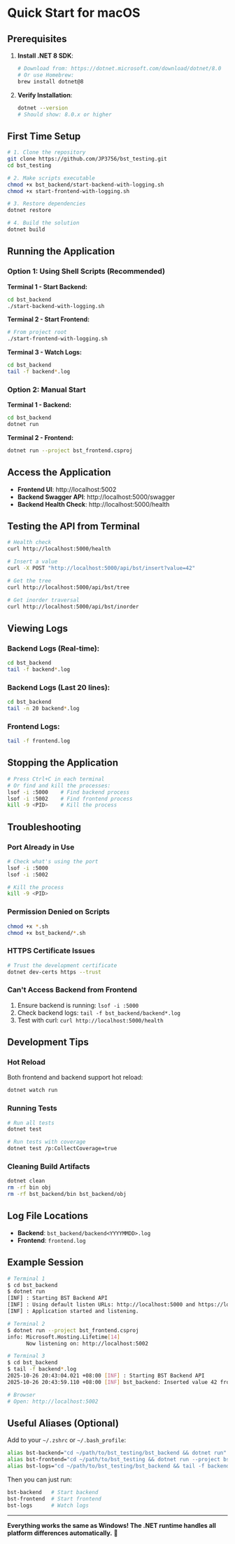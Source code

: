 # Quick Start for macOS

## Prerequisites

1. **Install .NET 8 SDK**:
   ```bash
   # Download from: https://dotnet.microsoft.com/download/dotnet/8.0
   # Or use Homebrew:
   brew install dotnet@8
   ```

2. **Verify Installation**:
   ```bash
   dotnet --version
   # Should show: 8.0.x or higher
   ```

## First Time Setup

```bash
# 1. Clone the repository
git clone https://github.com/JP3756/bst_testing.git
cd bst_testing

# 2. Make scripts executable
chmod +x bst_backend/start-backend-with-logging.sh
chmod +x start-frontend-with-logging.sh

# 3. Restore dependencies
dotnet restore

# 4. Build the solution
dotnet build
```

## Running the Application

### Option 1: Using Shell Scripts (Recommended)

**Terminal 1 - Start Backend:**
```bash
cd bst_backend
./start-backend-with-logging.sh
```

**Terminal 2 - Start Frontend:**
```bash
# From project root
./start-frontend-with-logging.sh
```

**Terminal 3 - Watch Logs:**
```bash
cd bst_backend
tail -f backend*.log
```

### Option 2: Manual Start

**Terminal 1 - Backend:**
```bash
cd bst_backend
dotnet run
```

**Terminal 2 - Frontend:**
```bash
dotnet run --project bst_frontend.csproj
```

## Access the Application

- **Frontend UI**: http://localhost:5002
- **Backend Swagger API**: http://localhost:5000/swagger
- **Backend Health Check**: http://localhost:5000/health

## Testing the API from Terminal

```bash
# Health check
curl http://localhost:5000/health

# Insert a value
curl -X POST "http://localhost:5000/api/bst/insert?value=42"

# Get the tree
curl http://localhost:5000/api/bst/tree

# Get inorder traversal
curl http://localhost:5000/api/bst/inorder
```

## Viewing Logs

### Backend Logs (Real-time):
```bash
cd bst_backend
tail -f backend*.log
```

### Backend Logs (Last 20 lines):
```bash
cd bst_backend
tail -n 20 backend*.log
```

### Frontend Logs:
```bash
tail -f frontend.log
```

## Stopping the Application

```bash
# Press Ctrl+C in each terminal
# Or find and kill the processes:
lsof -i :5000    # Find backend process
lsof -i :5002    # Find frontend process
kill -9 <PID>    # Kill the process
```

## Troubleshooting

### Port Already in Use
```bash
# Check what's using the port
lsof -i :5000
lsof -i :5002

# Kill the process
kill -9 <PID>
```

### Permission Denied on Scripts
```bash
chmod +x *.sh
chmod +x bst_backend/*.sh
```

### HTTPS Certificate Issues
```bash
# Trust the development certificate
dotnet dev-certs https --trust
```

### Can't Access Backend from Frontend
1. Ensure backend is running: `lsof -i :5000`
2. Check backend logs: `tail -f bst_backend/backend*.log`
3. Test with curl: `curl http://localhost:5000/health`

## Development Tips

### Hot Reload
Both frontend and backend support hot reload:
```bash
dotnet watch run
```

### Running Tests
```bash
# Run all tests
dotnet test

# Run tests with coverage
dotnet test /p:CollectCoverage=true
```

### Cleaning Build Artifacts
```bash
dotnet clean
rm -rf bin obj
rm -rf bst_backend/bin bst_backend/obj
```

## Log File Locations

- **Backend**: `bst_backend/backend<YYYYMMDD>.log`
- **Frontend**: `frontend.log`

## Example Session

```bash
# Terminal 1
$ cd bst_backend
$ dotnet run
[INF] : Starting BST Backend API
[INF] : Using default listen URLs: http://localhost:5000 and https://localhost:5001
[INF] : Application started and listening.

# Terminal 2
$ dotnet run --project bst_frontend.csproj
info: Microsoft.Hosting.Lifetime[14]
      Now listening on: http://localhost:5002

# Terminal 3
$ cd bst_backend
$ tail -f backend*.log
2025-10-26 20:43:04.021 +08:00 [INF] : Starting BST Backend API
2025-10-26 20:43:59.110 +08:00 [INF] bst_backend: Inserted value 42 from ::1

# Browser
# Open: http://localhost:5002
```

## Useful Aliases (Optional)

Add to your `~/.zshrc` or `~/.bash_profile`:

```bash
alias bst-backend="cd ~/path/to/bst_testing/bst_backend && dotnet run"
alias bst-frontend="cd ~/path/to/bst_testing && dotnet run --project bst_frontend.csproj"
alias bst-logs="cd ~/path/to/bst_testing/bst_backend && tail -f backend*.log"
```

Then you can just run:
```bash
bst-backend   # Start backend
bst-frontend  # Start frontend
bst-logs      # Watch logs
```

---

**Everything works the same as Windows! The .NET runtime handles all platform differences automatically.** 🎉
